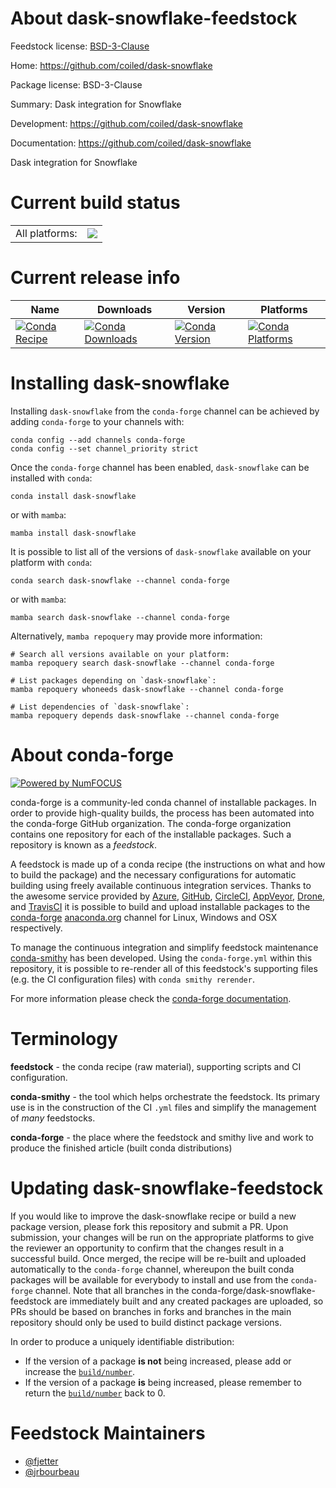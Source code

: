About dask-snowflake-feedstock
==============================

Feedstock license: [BSD-3-Clause](https://github.com/conda-forge/dask-snowflake-feedstock/blob/main/LICENSE.txt)

Home: https://github.com/coiled/dask-snowflake

Package license: BSD-3-Clause

Summary: Dask integration for Snowflake

Development: https://github.com/coiled/dask-snowflake

Documentation: https://github.com/coiled/dask-snowflake

Dask integration for Snowflake


Current build status
====================


<table><tr><td>All platforms:</td>
    <td>
      <a href="https://dev.azure.com/conda-forge/feedstock-builds/_build/latest?definitionId=13879&branchName=main">
        <img src="https://dev.azure.com/conda-forge/feedstock-builds/_apis/build/status/dask-snowflake-feedstock?branchName=main">
      </a>
    </td>
  </tr>
</table>

Current release info
====================

| Name | Downloads | Version | Platforms |
| --- | --- | --- | --- |
| [![Conda Recipe](https://img.shields.io/badge/recipe-dask--snowflake-green.svg)](https://anaconda.org/conda-forge/dask-snowflake) | [![Conda Downloads](https://img.shields.io/conda/dn/conda-forge/dask-snowflake.svg)](https://anaconda.org/conda-forge/dask-snowflake) | [![Conda Version](https://img.shields.io/conda/vn/conda-forge/dask-snowflake.svg)](https://anaconda.org/conda-forge/dask-snowflake) | [![Conda Platforms](https://img.shields.io/conda/pn/conda-forge/dask-snowflake.svg)](https://anaconda.org/conda-forge/dask-snowflake) |

Installing dask-snowflake
=========================

Installing `dask-snowflake` from the `conda-forge` channel can be achieved by adding `conda-forge` to your channels with:

```
conda config --add channels conda-forge
conda config --set channel_priority strict
```

Once the `conda-forge` channel has been enabled, `dask-snowflake` can be installed with `conda`:

```
conda install dask-snowflake
```

or with `mamba`:

```
mamba install dask-snowflake
```

It is possible to list all of the versions of `dask-snowflake` available on your platform with `conda`:

```
conda search dask-snowflake --channel conda-forge
```

or with `mamba`:

```
mamba search dask-snowflake --channel conda-forge
```

Alternatively, `mamba repoquery` may provide more information:

```
# Search all versions available on your platform:
mamba repoquery search dask-snowflake --channel conda-forge

# List packages depending on `dask-snowflake`:
mamba repoquery whoneeds dask-snowflake --channel conda-forge

# List dependencies of `dask-snowflake`:
mamba repoquery depends dask-snowflake --channel conda-forge
```


About conda-forge
=================

[![Powered by
NumFOCUS](https://img.shields.io/badge/powered%20by-NumFOCUS-orange.svg?style=flat&colorA=E1523D&colorB=007D8A)](https://numfocus.org)

conda-forge is a community-led conda channel of installable packages.
In order to provide high-quality builds, the process has been automated into the
conda-forge GitHub organization. The conda-forge organization contains one repository
for each of the installable packages. Such a repository is known as a *feedstock*.

A feedstock is made up of a conda recipe (the instructions on what and how to build
the package) and the necessary configurations for automatic building using freely
available continuous integration services. Thanks to the awesome service provided by
[Azure](https://azure.microsoft.com/en-us/services/devops/), [GitHub](https://github.com/),
[CircleCI](https://circleci.com/), [AppVeyor](https://www.appveyor.com/),
[Drone](https://cloud.drone.io/welcome), and [TravisCI](https://travis-ci.com/)
it is possible to build and upload installable packages to the
[conda-forge](https://anaconda.org/conda-forge) [anaconda.org](https://anaconda.org/)
channel for Linux, Windows and OSX respectively.

To manage the continuous integration and simplify feedstock maintenance
[conda-smithy](https://github.com/conda-forge/conda-smithy) has been developed.
Using the ``conda-forge.yml`` within this repository, it is possible to re-render all of
this feedstock's supporting files (e.g. the CI configuration files) with ``conda smithy rerender``.

For more information please check the [conda-forge documentation](https://conda-forge.org/docs/).

Terminology
===========

**feedstock** - the conda recipe (raw material), supporting scripts and CI configuration.

**conda-smithy** - the tool which helps orchestrate the feedstock.
                   Its primary use is in the construction of the CI ``.yml`` files
                   and simplify the management of *many* feedstocks.

**conda-forge** - the place where the feedstock and smithy live and work to
                  produce the finished article (built conda distributions)


Updating dask-snowflake-feedstock
=================================

If you would like to improve the dask-snowflake recipe or build a new
package version, please fork this repository and submit a PR. Upon submission,
your changes will be run on the appropriate platforms to give the reviewer an
opportunity to confirm that the changes result in a successful build. Once
merged, the recipe will be re-built and uploaded automatically to the
`conda-forge` channel, whereupon the built conda packages will be available for
everybody to install and use from the `conda-forge` channel.
Note that all branches in the conda-forge/dask-snowflake-feedstock are
immediately built and any created packages are uploaded, so PRs should be based
on branches in forks and branches in the main repository should only be used to
build distinct package versions.

In order to produce a uniquely identifiable distribution:
 * If the version of a package **is not** being increased, please add or increase
   the [``build/number``](https://docs.conda.io/projects/conda-build/en/latest/resources/define-metadata.html#build-number-and-string).
 * If the version of a package **is** being increased, please remember to return
   the [``build/number``](https://docs.conda.io/projects/conda-build/en/latest/resources/define-metadata.html#build-number-and-string)
   back to 0.

Feedstock Maintainers
=====================

* [@fjetter](https://github.com/fjetter/)
* [@jrbourbeau](https://github.com/jrbourbeau/)

